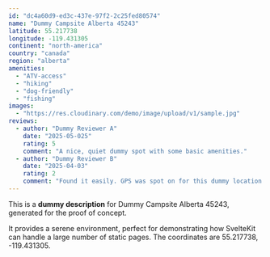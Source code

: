 ```yaml
---
id: "dc4a60d9-ed3c-437e-97f2-2c25fed80574"
name: "Dummy Campsite Alberta 45243"
latitude: 55.217738
longitude: -119.431305
continent: "north-america"
country: "canada"
region: "alberta"
amenities:
  - "ATV-access"
  - "hiking"
  - "dog-friendly"
  - "fishing"
images:
  - "https://res.cloudinary.com/demo/image/upload/v1/sample.jpg"
reviews:
  - author: "Dummy Reviewer A"
    date: "2025-05-025"
    rating: 5
    comment: "A nice, quiet dummy spot with some basic amenities."
  - author: "Dummy Reviewer B"
    date: "2025-04-03"
    rating: 2
    comment: "Found it easily. GPS was spot on for this dummy location."
---
```


This is a **dummy description** for Dummy Campsite Alberta 45243, generated for the proof of concept.

It provides a serene environment, perfect for demonstrating how SvelteKit can handle a large number of static pages. The coordinates are 55.217738, -119.431305.
